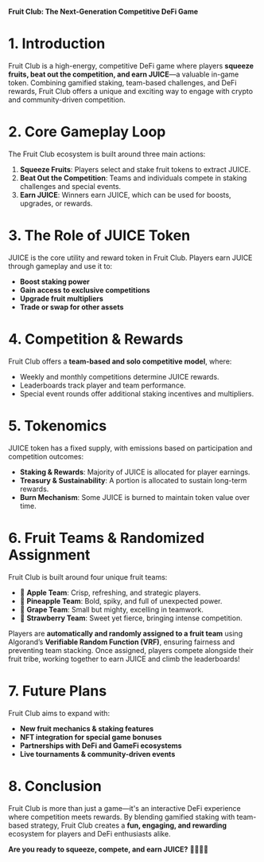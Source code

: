 **Fruit Club: The Next-Generation Competitive DeFi Game**

# **1. Introduction**

Fruit Club is a high-energy, competitive DeFi game where players **squeeze fruits, beat out the competition, and earn JUICE**—a valuable in-game token. Combining gamified staking, team-based challenges, and DeFi rewards, Fruit Club offers a unique and exciting way to engage with crypto and community-driven competition.

# **2. Core Gameplay Loop**

The Fruit Club ecosystem is built around three main actions:

1. **Squeeze Fruits**: Players select and stake fruit tokens to extract JUICE.
2. **Beat Out the Competition**: Teams and individuals compete in staking challenges and special events.
3. **Earn JUICE**: Winners earn JUICE, which can be used for boosts, upgrades, or rewards.

# **3. The Role of JUICE Token**

JUICE is the core utility and reward token in Fruit Club. Players earn JUICE through gameplay and use it to:

- **Boost staking power**
- **Gain access to exclusive competitions**
- **Upgrade fruit multipliers**
- **Trade or swap for other assets**

# **4. Competition & Rewards**

Fruit Club offers a **team-based and solo competitive model**, where:

- Weekly and monthly competitions determine JUICE rewards.
- Leaderboards track player and team performance.
- Special event rounds offer additional staking incentives and multipliers.

# **5. Tokenomics**

JUICE token has a fixed supply, with emissions based on participation and competition outcomes:

- **Staking & Rewards**: Majority of JUICE is allocated for player earnings.
- **Treasury & Sustainability**: A portion is allocated to sustain long-term rewards.
- **Burn Mechanism**: Some JUICE is burned to maintain token value over time.

# **6. Fruit Teams & Randomized Assignment**

Fruit Club is built around four unique fruit teams:

- 🍏 **Apple Team**: Crisp, refreshing, and strategic players.
- 🍍 **Pineapple Team**: Bold, spiky, and full of unexpected power.
- 🍇 **Grape Team**: Small but mighty, excelling in teamwork.
- 🍓 **Strawberry Team**: Sweet yet fierce, bringing intense competition.

Players are **automatically and randomly assigned to a fruit team** using Algorand’s **Verifiable Random Function (VRF)**, ensuring fairness and preventing team stacking. Once assigned, players compete alongside their fruit tribe, working together to earn JUICE and climb the leaderboards!

# **7. Future Plans**

Fruit Club aims to expand with:

- **New fruit mechanics & staking features**
- **NFT integration for special game bonuses**
- **Partnerships with DeFi and GameFi ecosystems**
- **Live tournaments & community-driven events**

# **8. Conclusion**

Fruit Club is more than just a game—it's an interactive DeFi experience where competition meets rewards. By blending gamified staking with team-based strategy, Fruit Club creates a **fun, engaging, and rewarding** ecosystem for players and DeFi enthusiasts alike.

**Are you ready to squeeze, compete, and earn JUICE?** 🍏🍍🍇🍓

